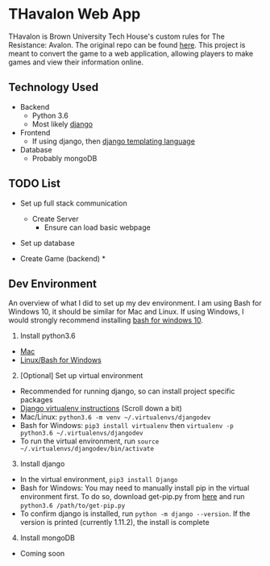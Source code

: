 # THavalon Web App

THavalon is Brown University Tech House's custom rules for The Resistance: Avalon. The original repo can be found [here](https://github.com/aquadrizzt/THavalon). This project is meant to convert the game to a web application, allowing players to make games and view their information online. 

## Technology Used
* Backend
  * Python 3.6
  * Most likely [django](https://www.djangoproject.com/)
* Frontend
  * If using django, then [django templating language](https://docs.djangoproject.com/en/1.11/topics/templates/)
* Database
  * Probably mongoDB

## TODO List
* Set up full stack communication
  * Create Server
    * Ensure can load basic webpage

* Set up database
  
* Create Game (backend)
  * 

## Dev Environment
An overview of what I did to set up my dev environment. I am using Bash for Windows 10, it should be similar for Mac and Linux. If using Windows, I would strongly recommend installing [bash for windows 10](https://msdn.microsoft.com/en-us/commandline/wsl/install_guide).

1. Install python3.6
  * [Mac](https://www.python.org/downloads/release/python-361/)
  * [Linux/Bash for Windows](https://askubuntu.com/questions/865554/how-do-i-install-python-3-6-using-apt-get)
2. [Optional] Set up virtual environment
  * Recommended for running django, so can install project specific packages
  * [Django virtualenv instructions](https://docs.djangoproject.com/en/1.11/intro/contributing/#getting-a-copy-of-django-s-development-version) (Scroll down a bit)
  * Mac/Linux: `python3.6 -m venv ~/.virtualenvs/djangodev`
  * Bash for Windows: `pip3 install virtualenv` then `virtualenv -p python3.6 ~/.virtualenvs/djangodev`
  * To run the virtual environment, run `source ~/.virtualenvs/djangodev/bin/activate`
3. Install django
  * In the virtual environment, `pip3 install Django`
  * Bash for Windows: You may need to manually install pip in the virtual environment first. To do so, download get-pip.py from [here](https://pip.pypa.io/en/latest/installing/#installing-with-get-pip-py) and run `python3.6 /path/to/get-pip.py`
  * To confirm django is installed, run `python -m django --version`. If the version is printed (currently 1.11.2), the install is complete
4. Install mongoDB
  * Coming soon
